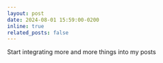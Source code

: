 ```yaml
---
layout: post
date: 2024-08-01 15:59:00-0200
inline: true
related_posts: false
---
```


Start integrating more and more things into my posts
